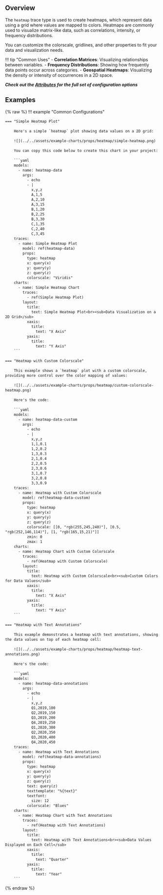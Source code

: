 
## Overview

The `heatmap` trace type is used to create heatmaps, which represent data using a grid where values are mapped to colors. Heatmaps are commonly used to visualize matrix-like data, such as correlations, intensity, or frequency distributions.

You can customize the colorscale, gridlines, and other properties to fit your data and visualization needs.

!!! tip "Common Uses"
    - **Correlation Matrices**: Visualizing relationships between variables.
    - **Frequency Distributions**: Showing how frequently data points occur across categories.
    - **Geospatial Heatmaps**: Visualizing the density or intensity of occurrences in a 2D space.

_**Check out the [Attributes](../configuration/Trace/Props/Heatmap/#attributes) for the full set of configuration options**_

## Examples

{% raw %}
!!! example "Common Configurations"

    === "Simple Heatmap Plot"

        Here's a simple `heatmap` plot showing data values on a 2D grid:

        ![](../../assets/example-charts/props/heatmap/simple-heatmap.png)

        You can copy this code below to create this chart in your project:

        ```yaml
        models:
          - name: heatmap-data
            args:
              - echo
              - |
                x,y,z
                A,1,5
                A,2,10
                A,3,15
                B,1,20
                B,2,25
                B,3,30
                C,1,35
                C,2,40
                C,3,45
        traces:
          - name: Simple Heatmap Plot
            model: ref(heatmap-data)
            props:
              type: heatmap
              x: query(x)
              y: query(y)
              z: query(z)
              colorscale: "Viridis"
        charts:
          - name: Simple Heatmap Chart
            traces:
              - ref(Simple Heatmap Plot)
            layout:
              title:
                text: Simple Heatmap Plot<br><sub>Data Visualization on a 2D Grid</sub>
              xaxis:
                title:
                  text: "X Axis"
              yaxis:
                title:
                  text: "Y Axis"
        ```

    === "Heatmap with Custom Colorscale"

        This example shows a `heatmap` plot with a custom colorscale, providing more control over the color mapping of values:

        ![](../../assets/example-charts/props/heatmap/custom-colorscale-heatmap.png)

        Here's the code:

        ```yaml
        models:
          - name: heatmap-data-custom
            args:
              - echo
              - |
                x,y,z
                1,1,0.1
                1,2,0.2
                1,3,0.3
                2,1,0.4
                2,2,0.5
                2,3,0.6
                3,1,0.7
                3,2,0.8
                3,3,0.9
        traces:
          - name: Heatmap with Custom Colorscale
            model: ref(heatmap-data-custom)
            props:
              type: heatmap
              x: query(x)
              y: query(y)
              z: query(z)
              colorscale: [[0, "rgb(255,245,240)"], [0.5, "rgb(252,146,114)"], [1, "rgb(165,15,21)"]]
              zmin: 0
              zmax: 1
        charts:
          - name: Heatmap Chart with Custom Colorscale
            traces:
              - ref(Heatmap with Custom Colorscale)
            layout:
              title:
                text: Heatmap with Custom Colorscale<br><sub>Custom Colors for Data Values</sub>
              xaxis:
                title:
                  text: "X Axis"
              yaxis:
                title:
                  text: "Y Axis"
        ```

    === "Heatmap with Text Annotations"

        This example demonstrates a heatmap with text annotations, showing the data values on top of each heatmap cell:

        ![](../../assets/example-charts/props/heatmap/heatmap-text-annotations.png)

        Here's the code:

        ```yaml
        models:
          - name: heatmap-data-annotations
            args:
              - echo
              - |
                x,y,z
                Q1,2019,100
                Q2,2019,150
                Q3,2019,200
                Q4,2019,250
                Q1,2020,300
                Q2,2020,350
                Q3,2020,400
                Q4,2020,450
        traces:
          - name: Heatmap with Text Annotations
            model: ref(heatmap-data-annotations)
            props:
              type: heatmap
              x: query(x)
              y: query(y)
              z: query(z)
              text: query(z)
              texttemplate: "%{text}"
              textfont:
                size: 12
              colorscale: "Blues"
        charts:
          - name: Heatmap Chart with Text Annotations
            traces:
              - ref(Heatmap with Text Annotations)
            layout:
              title:
                text: Heatmap with Text Annotations<br><sub>Data Values Displayed on Each Cell</sub>
              xaxis:
                title:
                  text: "Quarter"
              yaxis:
                title:
                  text: "Year"
        ```

{% endraw %}
